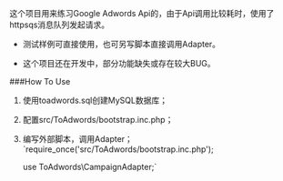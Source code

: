 这个项目用来练习Google Adwords Api的，由于Api调用比较耗时，使用了httpsqs消息队列发起请求。

- 测试样例可直接使用，也可另写脚本直接调用Adapter。

- 这个项目还在开发中，部分功能缺失或存在较大BUG。

###How To Use
1. 使用toadwords.sql创建MySQL数据库；

2. 配置src/ToAdwords/bootstrap.inc.php；
3. 编写外部脚本，调用Adapter；
	`require_once('src/ToAdwords/bootstrap.inc.php');

	use ToAdwords\CampaignAdapter;`

